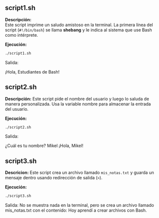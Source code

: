 ## script1.sh
**Descripción:**  
Este script imprime un saludo amistoso en la terminal. La primera línea del script (`#!/bin/bash`) se llama **shebang** y le indica al sistema que use Bash como intérprete.

**Ejecución:**  
```bash
./script1.sh
```
Salida:

¡Hola, Estudiantes de Bash!

## script2.sh
**Descripción:**
Este script pide el nombre del usuario y luego lo saluda de manera personalizada. Usa la variable nombre para almacenar la entrada del usuario.

**Ejecución:**  
```bash
./script2.sh
```
Salida:

¿Cuál es tu nombre?
Mikel
¡Hola, Mikel!

## script3.sh
**Descricion:**
Este script crea un archivo llamado `mis_notas.txt` y guarda un mensaje dentro usando redirección de salida (`>`).

**Ejecución:**  
```bash
./script3.sh
```
Salida:
No se muestra nada en la terminal, pero se crea un archivo llamado mis_notas.txt con el contenido:
Hoy aprendí a crear archivos con Bash.